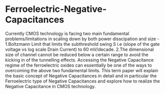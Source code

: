 # Ferroelectric-Negative-Capacitances
Currently CMOS technology is facing two main fundamental problems/limitations in scaling down
by both power disscipation and size -
1.Boltzmann Limit that limits the subthreshold swing S i.e (slope of the gate voltage vs log scale
Drain Current) to 60 mV/decade.
2.The dimensional size of channel cannot be reduced below a certain range to avoid the kicking
in of the tunnelling effects.
Accessing the Negative Capacitance regime of the ferroelectric oxides can essentially be one of the
ways to overcoming the above two fundamental limits. This term paper will explain the basic concept
of Negative Capacitances in detail and in particular the Ferroelectric type of Negative Capacitances
and explore how to realize the Negative Capacitance in CMOS technology.
